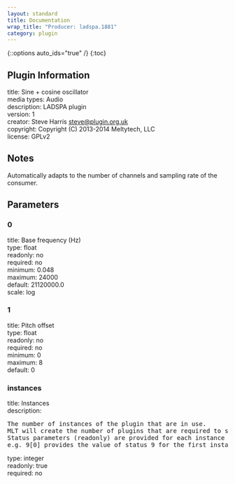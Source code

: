 ```yaml
---
layout: standard
title: Documentation
wrap_title: "Producer: ladspa.1881"
category: plugin
---
```

{::options auto_ids="true" /}
{:toc}

## Plugin Information

title: Sine + cosine oscillator  
media types:
Audio  
description: LADSPA plugin  
version: 1  
creator: Steve Harris <steve@plugin.org.uk>  
copyright: Copyright (C) 2013-2014 Meltytech, LLC  
license: GPLv2  

## Notes

Automatically adapts to the number of channels and sampling rate of the consumer.
## Parameters

### 0

title: Base frequency (Hz)    
type: float  
readonly: no  
required: no  
minimum: 0.048  
maximum: 24000  
default: 21120000.0  
scale: log  

### 1

title: Pitch offset    
type: float  
readonly: no  
required: no  
minimum: 0  
maximum: 8  
default: 0  

### instances

title: Instances    
description:
<pre>
The number of instances of the plugin that are in use.
MLT will create the number of plugins that are required to support the number of audio channels.
Status parameters (readonly) are provided for each instance and are accessed by specifying the instance number after the identifier (starting at zero).
e.g. 9[0] provides the value of status 9 for the first instance.
</pre>
type: integer  
readonly: true  
required: no  

